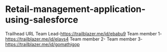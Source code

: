 # Retail-management-application-using-salesforce



Trailhead URL
Team Lead-https://trailblazer.me/id/ebabu9
Team member 1-https://trailblazer.me/id/elavs4
Team member 2-
Team member 3-https://trailblazer.me/id/gomathigop
